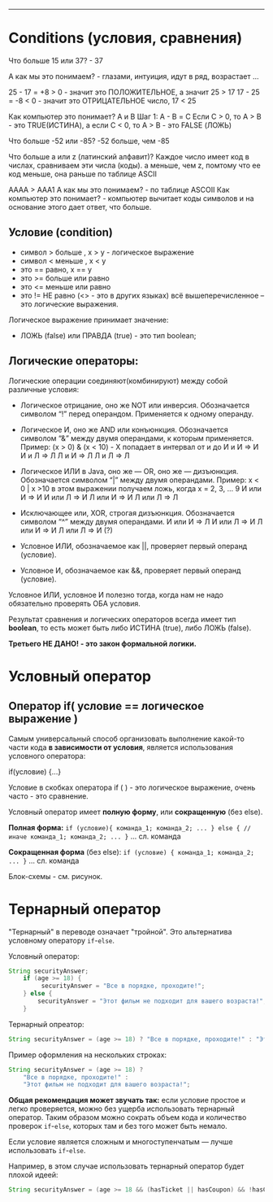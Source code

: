 

---------------------------------------------------------

# Conditions (условия, сравнения)
Что больше 15 или 37? - 37

А как мы это понимаем? - глазами, интуиция, идут в ряд, возрастает ...

25 - 17 = +8 > 0 - значит это ПОЛОЖИТЕЛЬНОЕ, а значит 25 > 17
17 - 25 = -8 < 0 - значит это ОТРИЦАТЕЛЬНОЕ число, 17 < 25

Как компьютер это понимает?
A и B 
Шаг 1: A - B = С 
Если С > 0, то A > B - это TRUE(ИСТИНА), а если C < 0, то A > B - это FALSE (ЛОЖЬ)

Что больше -52 или -85? -52 больше, чем -85

Что больше a или z (латинский алфавит)?
Каждое число имеет код в числах, сравниваем эти числа (коды).
a меньше, чем z, помтому что ее код меньше, она раньше по таблице ASCII 

AAAA >  AAA1
А как мы это понимаем? - по таблице ASCOII
Как компьютер это понимает? - компьютер вычитает коды символов и на основание этого дает ответ, что больше.

## Условие (condition)
*  символ > больше , x > y - логическое выражение
*  символ < меньше , x < y
*  это == равно, x == y
*  это >=  больше или равно
*  это <=  меньше или равно
*  это != НЕ равно (<> - это в других языках)
всё вышеперечисленное – это логические выражения.

Логическое выражение принимает значение:
- ЛОЖЬ (false) или ПРАВДА (true) - это тип  boolean;

## Логические операторы:
Логические операции соединяют(комбинируют) между собой различные условия:
* Логическое отрицание, оно же NOT или инверсия.
  Обозначается символом “!” перед операндом. Применяется к одному операнду.

* Логическое И, оно же AND или конъюнкция. 
Обозначается символом “&” между двумя операндами,
  к которым применяется. Пример: (x > 0) & (x < 10) - X попадает в интервал от и до
  И и И => И
  И и Л => Л
  Л и И => Л
  Л и Л => Л

* Логическое ИЛИ в Java, оно же — OR, оно же — дизъюнкция. Обозначается символом “|” между
  двумя операндами.
  Пример: x < 0 | x >10  в этом выражении получаем ложь, когда x = 2, 3, ... 9
  И или И => И
  И или Л => И
  Л или И => И
  Л или Л => Л

* Исключающее или, XOR, строгая дизъюнкция.
  Обозначается символом “^” между двумя операндами.
  И или И => Л
  И или Л => И
  Л или И => И
  Л или Л => И (?)

* Условное ИЛИ, обозначаемое как ||, проверяет первый операнд (условие).

* Условное И, обозначаемое как &&, проверяет первый операнд (условие).

Условное ИЛИ, условное И полезно тогда, когда нам не надо обязательно проверять ОБА условия.

Результат сравнения и логических операторов всегда имеет тип **boolean**,
то есть может быть либо ИСТИНА (true), либо ЛОЖЬ (false).

**Третьего НЕ ДАНО! - это закон формальной логики.**

# Условный оператор

## Оператор if( условие == логическое выражение )

Самым универсальный способ организовать выполнение какой-то части кода **в зависимости от условия**,
является использования условного оператора:

if(условие) 
    {...}

Условие в скобках оператора if (   ) - это логическое выражение, очень часто - это сравнение.

Условный оператор имеет **полную форму**, или **сокращенную** (без else).

**Полная форма:**
`if (условие){
    команда_1;
    команда_2;
    ...
} else { // иначе
    команда_1;
    команда_2;
    ...
}`
... сл. команда

**Сокращенная форма** (без else):
`if (условие) {
    команда_1;
    команда_2;
    ...
}`
... сл. команда

Блок-схемы - см. рисунок.

# Тернарный оператор

"Тернарный" в переводе означает "тройной". Это альтернатива условному оператору `if`-`else`.

Условный оператор:
```java
String securityAnswer;
    if (age >= 18) {
         securityAnswer = "Все в порядке, проходите!";
    } else {
        securityAnswer = "Этот фильм не подходит для вашего возраста!";
    }
```

Тернарный опреатор:
```java
String securityAnswer = (age >= 18) ? "Все в порядке, проходите!" : "Этот фильм не подходит для вашего возраста!";
```

Пример оформления на нескольких строках:
```java
String securityAnswer = (age >= 18) ?
    "Все в порядке, проходите!" :
    "Этот фильм не подходит для вашего возраста!";
```

**Общая рекомендация может звучать так:** если условие простое и легко проверяется, можно без ущерба использовать тернарный оператор. Таким образом можно сократь объем кода и количество проверок `if`-`else`, которых там и без того может быть немало.

Если условие является сложным и многоступенчатым — лучше использовать `if`-`else`.

Например, в этом случае использовать тернарный оператор будет плохой идеей:
```java
String securityAnswer = (age >= 18 && (hasTicket || hasCoupon) && !hasChild) ? "Проходите!" : "Вы не можете пройти!";
```